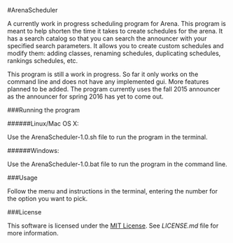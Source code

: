 #ArenaScheduler

A currently work in progress scheduling program for Arena. This program is meant to help shorten the time it takes to create schedules for the arena. It has a search catalog so that you can search the announcer with your specified search parameters. It allows you to create custom schedules and modify them: adding classes, renaming schedules, duplicating schedules, rankings schedules, etc.

This program is still a work in progress. So far it only works on the command line and does not have any implemented gui. More features planned to be added. The program currently uses the fall 2015 announcer as the announcer for spring 2016 has yet to come out.

###Running the program

######Linux/Mac OS X:

Use the ArenaScheduler-1.0.sh file to run the program in the terminal.

######Windows:

Use the ArenaScheduler-1.0.bat file to run the program in the command line.

###Usage

Follow the menu and instructions in the terminal, entering the number for the option you want to pick.

###License

This software is licensed under the [MIT License](https://opensource.org/licenses/MIT). See *LICENSE.md* file for more information.
